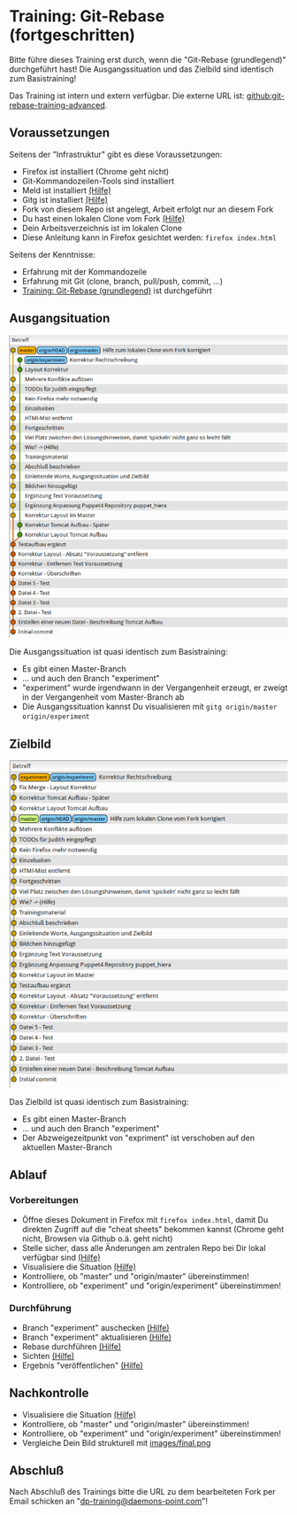 Training: Git-Rebase (fortgeschritten)
======================================

Bitte führe dieses Training erst durch, wenn die
"Git-Rebase (grundlegend)" durchgeführt hast!
Die Ausgangssituation und das Zielbild sind
identisch zum Basistraining!

Das Training ist intern und extern verfügbar.
Die externe URL ist: [github:git-rebase-training-advanced](https://github.com/70435-training/git-rebase-training-advanced).

Voraussetzungen
---------------

Seitens der "Infrastruktur" gibt es diese Voraussetzungen:

* Firefox ist installiert (Chrome geht nicht)
* Git-Kommandozeilen-Tools sind installiert
* Meld ist installiert [(Hilfe)](cheat-sheet/cheat-sheet.md#0890)
* Gitg ist installiert [(Hilfe)](cheat-sheet/cheat-sheet.md#0900)
* Fork von diesem Repo ist angelegt, Arbeit erfolgt nur an
  diesem Fork
* Du hast einen lokalen Clone vom Fork [(Hilfe)](cheat-sheet/cheat-sheet.md#0900)
* Dein Arbeitsverzeichnis ist im lokalen Clone
* Diese Anleitung kann in Firefox gesichtet werden: `firefox index.html`

Seitens der Kenntnisse:

* Erfahrung mit der Kommandozeile
* Erfahrung mit Git (clone, branch, pull/push, commit, ...)
* [Training: Git-Rebase (grundlegend)](https://github.com/70435-training/git-rebase-training-basic) ist durchgeführt

Ausgangsituation
----------------

![Ausgangssituation](images/start.png)

Die Ausgangssituation ist quasi identisch zum Basistraining:

- Es gibt einen Master-Branch
- ... und auch den Branch "experiment"
- "experiment" wurde irgendwann in der Vergangenheit erzeugt,
  er zweigt in der Vergangenheit vom Master-Branch ab
- Die Ausgangssituation kannst Du visualisieren mit `gitg origin/master origin/experiment`

Zielbild
--------

![Zielbild](images/final.png)

Das Zielbild ist quasi identisch zum Basistraining:

- Es gibt einen Master-Branch
- ... und auch den Branch "experiment"
- Der Abzweigezeitpunkt von "expriment" ist verschoben
  auf den aktuellen Master-Branch

Ablauf
------

### Vorbereitungen

- Öffne dieses Dokument in Firefox mit `firefox index.html`,
  damit Du direkten Zugriff auf die "cheat sheets" bekommen kannst
  (Chrome geht nicht, Browsen via Github o.ä. geht nicht)
- Stelle sicher, dass alle Änderungen am zentralen Repo bei Dir lokal verfügbar sind [(Hilfe)](cheat-sheet/cheat-sheet.md#1010)
- Visualisiere die Situation [(Hilfe)](cheat-sheet/cheat-sheet.md#1020)
- Kontrolliere, ob "master" und "origin/master" übereinstimmen!
- Kontrolliere, ob "experiment" und "origin/experiment" übereinstimmen!

### Durchführung

- Branch "experiment" auschecken [(Hilfe)](cheat-sheet/cheat-sheet.md#1110)
- Branch "experiment" aktualisieren [(Hilfe)](cheat-sheet/cheat-sheet.md#1120)
- Rebase durchführen [(Hilfe)](cheat-sheet/cheat-sheet.md#1130)
- Sichten [(Hilfe)](cheat-sheet/cheat-sheet.md#1140)
- Ergebnis "veröffentlichen" [(Hilfe)](cheat-sheet/cheat-sheet.md#1150)

Nachkontrolle
-------------

- Visualisiere die Situation [(Hilfe)](cheat-sheet/cheat-sheet.md#1210)
- Kontrolliere, ob "master" und "origin/master" übereinstimmen!
- Kontrolliere, ob "experiment" und "origin/experiment" übereinstimmen!
- Vergleiche Dein Bild strukturell mit [images/final.png](images/final.png)

Abschluß
--------

Nach Abschluß des Trainings bitte die URL zu dem bearbeiteten
Fork per Email schicken an "dp-training@daemons-point.com"!
